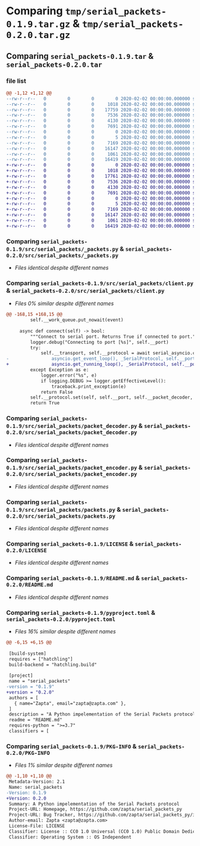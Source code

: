 # Comparing `tmp/serial_packets-0.1.9.tar.gz` & `tmp/serial_packets-0.2.0.tar.gz`

## Comparing `serial_packets-0.1.9.tar` & `serial_packets-0.2.0.tar`

### file list

```diff
@@ -1,12 +1,12 @@
--rw-r--r--   0        0        0        0 2020-02-02 00:00:00.000000 serial_packets-0.1.9/src/serial_packets/__init__.py
--rw-r--r--   0        0        0     1018 2020-02-02 00:00:00.000000 serial_packets-0.1.9/src/serial_packets/_packets.py
--rw-r--r--   0        0        0    17759 2020-02-02 00:00:00.000000 serial_packets-0.1.9/src/serial_packets/client.py
--rw-r--r--   0        0        0     7536 2020-02-02 00:00:00.000000 serial_packets-0.1.9/src/serial_packets/packet_decoder.py
--rw-r--r--   0        0        0     4130 2020-02-02 00:00:00.000000 serial_packets-0.1.9/src/serial_packets/packet_encoder.py
--rw-r--r--   0        0        0     7691 2020-02-02 00:00:00.000000 serial_packets-0.1.9/src/serial_packets/packets.py
--rw-r--r--   0        0        0        0 2020-02-02 00:00:00.000000 serial_packets-0.1.9/src/serial_packets/py.typed
--rw-r--r--   0        0        0        5 2020-02-02 00:00:00.000000 serial_packets-0.1.9/.gitignore
--rw-r--r--   0        0        0     7169 2020-02-02 00:00:00.000000 serial_packets-0.1.9/LICENSE
--rw-r--r--   0        0        0    16147 2020-02-02 00:00:00.000000 serial_packets-0.1.9/README.md
--rw-r--r--   0        0        0     1061 2020-02-02 00:00:00.000000 serial_packets-0.1.9/pyproject.toml
--rw-r--r--   0        0        0    16419 2020-02-02 00:00:00.000000 serial_packets-0.1.9/PKG-INFO
+-rw-r--r--   0        0        0        0 2020-02-02 00:00:00.000000 serial_packets-0.2.0/src/serial_packets/__init__.py
+-rw-r--r--   0        0        0     1018 2020-02-02 00:00:00.000000 serial_packets-0.2.0/src/serial_packets/_packets.py
+-rw-r--r--   0        0        0    17761 2020-02-02 00:00:00.000000 serial_packets-0.2.0/src/serial_packets/client.py
+-rw-r--r--   0        0        0     7536 2020-02-02 00:00:00.000000 serial_packets-0.2.0/src/serial_packets/packet_decoder.py
+-rw-r--r--   0        0        0     4130 2020-02-02 00:00:00.000000 serial_packets-0.2.0/src/serial_packets/packet_encoder.py
+-rw-r--r--   0        0        0     7691 2020-02-02 00:00:00.000000 serial_packets-0.2.0/src/serial_packets/packets.py
+-rw-r--r--   0        0        0        0 2020-02-02 00:00:00.000000 serial_packets-0.2.0/src/serial_packets/py.typed
+-rw-r--r--   0        0        0        5 2020-02-02 00:00:00.000000 serial_packets-0.2.0/.gitignore
+-rw-r--r--   0        0        0     7169 2020-02-02 00:00:00.000000 serial_packets-0.2.0/LICENSE
+-rw-r--r--   0        0        0    16147 2020-02-02 00:00:00.000000 serial_packets-0.2.0/README.md
+-rw-r--r--   0        0        0     1061 2020-02-02 00:00:00.000000 serial_packets-0.2.0/pyproject.toml
+-rw-r--r--   0        0        0    16419 2020-02-02 00:00:00.000000 serial_packets-0.2.0/PKG-INFO
```

### Comparing `serial_packets-0.1.9/src/serial_packets/_packets.py` & `serial_packets-0.2.0/src/serial_packets/_packets.py`

 * *Files identical despite different names*

### Comparing `serial_packets-0.1.9/src/serial_packets/client.py` & `serial_packets-0.2.0/src/serial_packets/client.py`

 * *Files 0% similar despite different names*

```diff
@@ -168,15 +168,15 @@
         self.__work_queue.put_nowait(event)
 
     async def connect(self) -> bool:
         """Connect to serial port. Returns True if connected to port."""
         logger.debug("Connecting to port [%s]", self.__port)
         try:
             self.__transport, self.__protocol = await serial_asyncio.create_serial_connection(
-                asyncio.get_event_loop(), _SerialProtocol, self.__port, baudrate=self.__baudrate)
+                asyncio.get_running_loop(), _SerialProtocol, self.__port, baudrate=self.__baudrate)
         except Exception as e:
             logger.error("%s", e)
             if logging.DEBUG >= logger.getEffectiveLevel():
                 traceback.print_exception(e)
             return False
         self.__protocol.set(self, self.__port, self.__packet_decoder, self.__work_queue)
         return True
```

### Comparing `serial_packets-0.1.9/src/serial_packets/packet_decoder.py` & `serial_packets-0.2.0/src/serial_packets/packet_decoder.py`

 * *Files identical despite different names*

### Comparing `serial_packets-0.1.9/src/serial_packets/packet_encoder.py` & `serial_packets-0.2.0/src/serial_packets/packet_encoder.py`

 * *Files identical despite different names*

### Comparing `serial_packets-0.1.9/src/serial_packets/packets.py` & `serial_packets-0.2.0/src/serial_packets/packets.py`

 * *Files identical despite different names*

### Comparing `serial_packets-0.1.9/LICENSE` & `serial_packets-0.2.0/LICENSE`

 * *Files identical despite different names*

### Comparing `serial_packets-0.1.9/README.md` & `serial_packets-0.2.0/README.md`

 * *Files identical despite different names*

### Comparing `serial_packets-0.1.9/pyproject.toml` & `serial_packets-0.2.0/pyproject.toml`

 * *Files 16% similar despite different names*

```diff
@@ -6,15 +6,15 @@
 
 [build-system]
 requires = ["hatchling"]
 build-backend = "hatchling.build"
 
 [project]
 name = "serial_packets"
-version = "0.1.9"
+version = "0.2.0"
 authors = [
   { name="Zapta", email="zapta@zapta.com" },
 ]
 description = "A Python impelementation of the Serial Packets protocol"
 readme = "README.md"
 requires-python = ">=3.7"
 classifiers = [
```

### Comparing `serial_packets-0.1.9/PKG-INFO` & `serial_packets-0.2.0/PKG-INFO`

 * *Files 1% similar despite different names*

```diff
@@ -1,10 +1,10 @@
 Metadata-Version: 2.1
 Name: serial_packets
-Version: 0.1.9
+Version: 0.2.0
 Summary: A Python impelementation of the Serial Packets protocol
 Project-URL: Homepage, https://github.com/zapta/serial_packets_py
 Project-URL: Bug Tracker, https://github.com/zapta/serial_packets_py/issues
 Author-email: Zapta <zapta@zapta.com>
 License-File: LICENSE
 Classifier: License :: CC0 1.0 Universal (CC0 1.0) Public Domain Dedication
 Classifier: Operating System :: OS Independent
```

